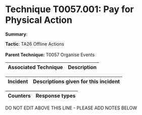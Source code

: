 # Technique T0057.001: Pay for Physical Action

**Summary**: 

**Tactic**: TA26 Offline Actions <br><br>**Parent Technique:** T0057 Organise Events


| Associated Technique | Description |
| --------- | ------------------------- |



| Incident | Descriptions given for this incident |
| -------- | -------------------- |



| Counters | Response types |
| -------- | -------------- |


DO NOT EDIT ABOVE THIS LINE - PLEASE ADD NOTES BELOW